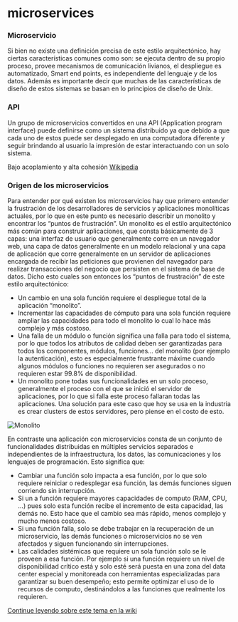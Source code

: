 # microservices

### Microservicio

Si bien no existe una definición precisa de este estilo arquitectónico, hay ciertas características comunes como son: se ejecuta dentro de su propio proceso, provee mecanismos de comunicación livianos, el despliegue es automatizado, Smart end points, es independiente del lenguaje y de los datos. Además es importante decir que muchas de las características de diseño de estos sistemas se basan en lo principios de diseño de Unix.

### API

Un grupo de microservicios convertidos en una API (Application program interface) puede definirse como un sistema distribuido ya que debido a que cada uno de estos puede ser desplegado en una computadora diferente y seguir brindando al usuario la impresión de estar interactuando con un solo sistema.

Bajo acoplamiento y alta cohesión [Wikipedia](https://en.wikipedia.org/wiki/Cohesion_%28computer_science%29)

### Origen de los microservicios

Para entender por qué existen los microservicios hay que primero entender la frustración de los desarrolladores de servicios y aplicaciones monolíticas actuales, por lo que en este punto es necesario describir un monolito y encontrar los “puntos de frustración”.
Un monolito es el estilo arquitectónico más común para construir aplicaciones, que consta básicamente de 3 capas: una interfaz de usuario que generalmente corre en un navegador web, una capa de datos generalmente en un modelo relacional y una capa de aplicación que corre generalmente en un servidor de aplicaciones encargada de recibir las peticiones que provienen del navegador para realizar transacciones del negocio que persisten en el sistema de base de datos. Dicho esto cuales son entonces los “puntos de frustración” de este estilo arquitectónico:



* Un cambio en una sola función requiere el despliegue total de la aplicación “monolito”.
* Incrementar las capacidades de cómputo para una sola función requiere ampliar las capacidades para todo el monolito lo cual lo hace más complejo y más costoso.
* Una falla de un módulo o función significa una falla para todo el sistema, por lo que todos los atributos de calidad deben ser garantizadas para todos los componentes, módulos, funciones… del monolito (por ejemplo la autenticación), esto es especialmente frustrante máxime cuando algunos módulos o funciones no requieren ser asegurados o no requieren estar 99.8% de disponibilidad.
* Un monolito pone todas sus funcionalidades en un solo proceso, generalmente el proceso con el que se inició el servidor de aplicaciones, por lo que si falla este proceso fallaran todas las aplicaciones. Una solución para este caso que hoy se usa en la industria es crear clusters de estos servidores, pero piense en el costo de esto.

![Monolito](http://imagesnel.appspot.com/microservicios/monolithic.png)

En contraste una aplicación con microservicios consta de un conjunto de funcionalidades distribuidas en múltiples servicios separados e independientes de la infraestructura, los datos, las comunicaciones y los lenguajes de programación. Esto significa que:

* Cambiar una función solo impacta a esa función, por lo que solo requiere reiniciar o redesplegar esa función, las demás funciones siguen corriendo sin interrupción.
* Si un a función requiere mayores capacidades de computo (RAM, CPU, …) pues solo esta función recibe el incremento de esta capacidad, las demás no. Esto hace que el cambio sea más rápido, menos complejo y mucho menos costoso.
* Si una función falla, solo se debe trabajar en la recuperación de un microservicio, las demás funciones o microservicios no se ven afectados y siguen funcionando sin interrupciones. 
* Las calidades sistémicas que requiere un sola función solo se le proveen a esa función. Por ejemplo si una función requiere un nivel de disponibilidad crítico está y solo esté será puesta en una zona del data center especial y monitoreada con herramientas especializadas para garantizar su buen desempeño; esto permite optimizar el uso de lo recursos de computo, destinándolos  a las funciones que realmente los requieren.


[Continue leyendo sobre este tema en la wiki](https://github.com/nelsonmoreno/microservices/wiki)
